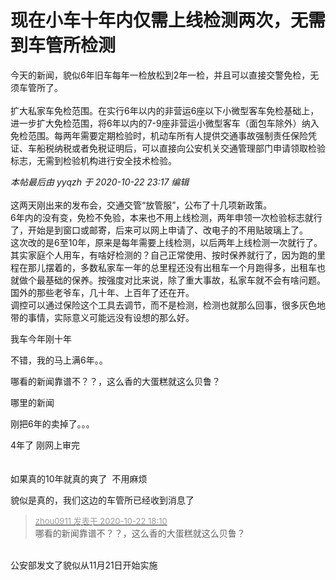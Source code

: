 # 现在小车十年内仅需上线检测两次，无需到车管所检测


今天的新闻，貌似6年旧车每年一检放松到2年一检，并且可以直接交警免检，无须车管所了。<br />
<br />
扩大私家车免检范围。在实行6年以内的非营运6座以下小微型客车免检基础上，进一步扩大免检范围，将6年以内的7-9座非营运小微型客车（面包车除外）纳入免检范围。每两年需要定期检验时，机动车所有人提供交通事故强制责任保险凭证、车船税纳税或者免税证明后，可以直接向公安机关交通管理部门申请领取检验标志，无需到检验机构进行安全技术检验。

<i class="pstatus"> 本帖最后由 yyqzh 于 2020-10-22 23:17 编辑 </i><br />
<br />
这两天刚出来的发布会，交通交管“放管服”，公布了十几项新政策。<br />
6年内的没有变，免检不免验，本来也不用上线检测，两年申领一次检验标志就行了，开始是到窗口或邮寄，后来可以网上申请了、改电子的不用贴玻璃上了。<br />
这次改的是6至10年，原来是每年需要上线检测，以后两年上线检测一次就行了。<br />
其实家庭个人用车，有啥好检测的？自己正常使用、按时保养就行了，因为跑的里程在那儿摆着的，多数私家车一年的总里程还没有出租车一个月跑得多，出租车也就做个最基础的保养。按强度对比来说，除了重大事故，私家车就不会有啥问题。<br />
国外的那些老爷车，几十年、上百年了还在开。<br />
调控可以通过保险这个工具去调节，而不是检测，检测也就那么回事，很多灰色地带的事情，实际意义可能远没有设想的那么好。

我车今年刚十年

不错，我的马上满6年。。<img id="aimg_Ry5d9" onclick="zoom(this, this.src, 0, 0, 0)" class="zoom" src="https://cdn.jsdelivr.net/gh/hishis/forum-master/public/images/patch.gif" onmouseover="img_onmouseoverfunc(this)" onload="thumbImg(this)" border="0" alt="" />

哪看的新闻靠谱不？？，这么香的大蛋糕就这么贝鲁？

哪里的新闻

刚把6年的卖掉了。。。

4年了 刚网上审完&nbsp;&nbsp;<br />
<br />
<br />
如果真的10年就真的爽了&nbsp;&nbsp;不用麻烦<img id="aimg_I3zuk" onclick="zoom(this, this.src, 0, 0, 0)" class="zoom" src="https://cdn.jsdelivr.net/gh/hishis/forum-master/public/images/patch.gif" onmouseover="img_onmouseoverfunc(this)" onload="thumbImg(this)" border="0" alt="" />

貌似是真的，我们这边的车管所已经收到消息了

<div class="quote"><blockquote><font size="2"><a href="https://www.hostloc.com/forum.php?mod=redirect&amp;goto=findpost&amp;pid=9337183&amp;ptid=757260" target="_blank"><font color="#999999">zhou0911 发表于 2020-10-22 18:10</font></a></font><br />
哪看的新闻靠谱不？？，这么香的大蛋糕就这么贝鲁？</blockquote></div><br />
公安部发文了貌似从11月21日开始实施
